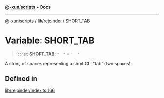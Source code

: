 [**@-xun/scripts**](../../../README.md) • **Docs**

***

[@-xun/scripts](../../../README.md) / [lib/rejoinder](../README.md) / SHORT\_TAB

# Variable: SHORT\_TAB

> `const` **SHORT\_TAB**: `"  "` = `'  '`

A string of spaces representing a short CLI "tab" (two spaces).

## Defined in

[lib/rejoinder/index.ts:166](https://github.com/Xunnamius/xscripts/blob/57333eb95500d47b37fb5be30901f27ce55d7211/lib/rejoinder/index.ts#L166)
